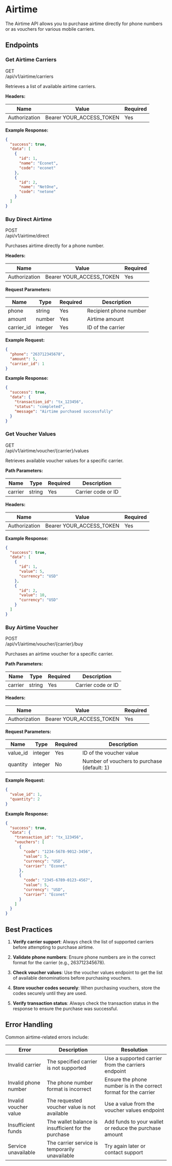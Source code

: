 # Airtime

The Airtime API allows you to purchase airtime directly for phone numbers or as vouchers for various mobile carriers.

## Endpoints

### Get Airtime Carriers

<div class="api-method get">GET</div>
<div class="endpoint">/api/v1/airtime/carriers</div>

Retrieves a list of available airtime carriers.

**Headers:**

| Name | Value | Required |
|------|-------|----------|
| Authorization | Bearer YOUR_ACCESS_TOKEN | Yes |

**Example Response:**
```json
{
  "success": true,
  "data": [
    {
      "id": 1,
      "name": "Econet",
      "code": "econet"
    },
    {
      "id": 2,
      "name": "NetOne",
      "code": "netone"
    }
  ]
}
```

### Buy Direct Airtime

<div class="api-method post">POST</div>
<div class="endpoint">/api/v1/airtime/direct</div>

Purchases airtime directly for a phone number.

**Headers:**

| Name | Value | Required |
|------|-------|----------|
| Authorization | Bearer YOUR_ACCESS_TOKEN | Yes |

**Request Parameters:**

| Name | Type | Required | Description |
|------|------|----------|-------------|
| phone | string | Yes | Recipient phone number |
| amount | number | Yes | Airtime amount |
| carrier_id | integer | Yes | ID of the carrier |

**Example Request:**
```json
{
  "phone": "263712345678",
  "amount": 5,
  "carrier_id": 1
}
```

**Example Response:**
```json
{
  "success": true,
  "data": {
    "transaction_id": "tx_123456",
    "status": "completed",
    "message": "Airtime purchased successfully"
  }
}
```

### Get Voucher Values

<div class="api-method get">GET</div>
<div class="endpoint">/api/v1/airtime/voucher/{carrier}/values</div>

Retrieves available voucher values for a specific carrier.

**Path Parameters:**

| Name | Type | Required | Description |
|------|------|----------|-------------|
| carrier | string | Yes | Carrier code or ID |

**Headers:**

| Name | Value | Required |
|------|-------|----------|
| Authorization | Bearer YOUR_ACCESS_TOKEN | Yes |

**Example Response:**
```json
{
  "success": true,
  "data": [
    {
      "id": 1,
      "value": 5,
      "currency": "USD"
    },
    {
      "id": 2,
      "value": 10,
      "currency": "USD"
    }
  ]
}
```

### Buy Airtime Voucher

<div class="api-method post">POST</div>
<div class="endpoint">/api/v1/airtime/voucher/{carrier}/buy</div>

Purchases an airtime voucher for a specific carrier.

**Path Parameters:**

| Name | Type | Required | Description |
|------|------|----------|-------------|
| carrier | string | Yes | Carrier code or ID |

**Headers:**

| Name | Value | Required |
|------|-------|----------|
| Authorization | Bearer YOUR_ACCESS_TOKEN | Yes |

**Request Parameters:**

| Name | Type | Required | Description |
|------|------|----------|-------------|
| value_id | integer | Yes | ID of the voucher value |
| quantity | integer | No | Number of vouchers to purchase (default: 1) |

**Example Request:**
```json
{
  "value_id": 1,
  "quantity": 2
}
```

**Example Response:**
```json
{
  "success": true,
  "data": {
    "transaction_id": "tx_123456",
    "vouchers": [
      {
        "code": "1234-5678-9012-3456",
        "value": 5,
        "currency": "USD",
        "carrier": "Econet"
      },
      {
        "code": "2345-6789-0123-4567",
        "value": 5,
        "currency": "USD",
        "carrier": "Econet"
      }
    ]
  }
}
```

## Best Practices

1. **Verify carrier support**: Always check the list of supported carriers before attempting to purchase airtime.

2. **Validate phone numbers**: Ensure phone numbers are in the correct format for the carrier (e.g., 263712345678).

3. **Check voucher values**: Use the voucher values endpoint to get the list of available denominations before purchasing vouchers.

4. **Store voucher codes securely**: When purchasing vouchers, store the codes securely until they are used.

5. **Verify transaction status**: Always check the transaction status in the response to ensure the purchase was successful.

## Error Handling

Common airtime-related errors include:

| Error | Description | Resolution |
|-------|-------------|------------|
| Invalid carrier | The specified carrier is not supported | Use a supported carrier from the carriers endpoint |
| Invalid phone number | The phone number format is incorrect | Ensure the phone number is in the correct format for the carrier |
| Invalid voucher value | The requested voucher value is not available | Use a value from the voucher values endpoint |
| Insufficient funds | The wallet balance is insufficient for the purchase | Add funds to your wallet or reduce the purchase amount |
| Service unavailable | The carrier service is temporarily unavailable | Try again later or contact support |
